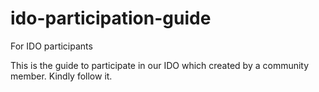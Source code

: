 # ido-participation-guide
For IDO participants

This is the guide to participate in our IDO which created by a community member. Kindly follow it.
